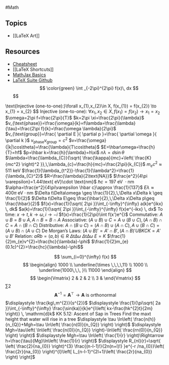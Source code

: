 #Math
## Topics
* [[LaTeX Art]]
## Resources
* [Cheatsheet](https://github.com/artisticat1/obsidian-latex-suite#cheatsheet)
* [[LaTeX Shortcuts]]
* [MathJax Basics](https://math.meta.stackexchange.com/questions/5020/mathjax-basic-tutorial-and-quick-reference)
* [LaTeX Suite Github](https://github.com/artisticat1/obsidian-latex-suite)
$$
\color{green}
\int _{-2\pi}^{2\pi} f(x)\, dx 
$$
$$

$$
$$
\text{Injective (one-to-one):}\forall x_{1},x_{2}\in X, f(x_{1}) = f(x_{2}) \to x_{1} = x_{2}
$$
$\text{Injective (one-to-one): }\forall x_{1},x_{2}\in X, f(x_{1}) = f(x_{2}) \to x_{1} = x_{2}$
$\omega=2\pi f=\frac{2\pi}{T}$
$k=2\pi \xi=\frac{2\pi}{\lambda}$
$v_{\text{phase}}=\frac{\omega}{k}=f\lambda=\frac{\lambda}{\tau}=\frac{2\pi f}{k}=\frac{\omega \lambda}{2\pi}$
$v_{\text{group}}=\frac{ \partial E }{ \partial p }=\frac{ \partial \omega }{ \partial k }$
$v_{\text{phase}}v_{\text{group}}=c^2$
$v=\frac{\omega}{|k|\cos\theta}=\frac{\lambda}{T\cos\theta}$
$E=\hbar\omega=\frac{h}{T}=hf$
$p=\hbar k=\frac{h}{\lambda}=h\xi$
$n\lambda=d\sin\theta$
$\lambda=\frac{\lambda_{C}}{\sqrt{ \frac{\kappa}{mc}+\left( \frac{K}{mc^2} \right)^2 }},\,\lambda_{c}=\frac{h}{mc}=\frac{2\pi}{k_{C}}$
$m_{e}c^2\approx 511\text{ keV}$
$\frac{1}{\lambda_{t^2}}-\frac{1}{\lambda^2}=\frac{1}{\lambda_{C}^2}$
$R=\frac{\lambda}{2\text{NA}}$
$\frac{e^2}{4\pi \varepsilon}=1.44\text{ eV}\cdot \text{nm}$
$\hbar c=197\text{ eV }\cdot \text{nm}$
$\alpha=\frac{e^2}{4\pi\varepsilon \hbar c}\approx \frac{1}{137}$
$E\lambda \approx 400\pi \text{ eV} \cdot \text{nm}$
$\Delta t\Delta\omega \geq \frac{1}{2},\,\Delta x\Delta k \geq \frac{1}{2}$
$\Delta t\Delta E\geq \frac{\hbar}{2},\,\Delta x\Delta p\geq \frac{\hbar}{2}$
$f(x)=\frac{1}{\sqrt{ 2\pi }}\int_{-\infty}^{\infty} a(k)e^{ikx} \, dk$
$a(k)=\frac{1}{\sqrt{ 2\pi }}\int_{-\infty}^{\infty} f(x)e^{-ikx} \, dx$
$\text{To time: }x\to t,\, k\to\omega,\, i\to-i$
$f(x)=\frac{1}{2\pi}\iint f(x')e^{}$
$\text{Commutative: }A\cup B=B\cup A,\,A\cap B=B\cap A$
$\text{Associative: }(A\cup B)\cup C=A\cup(B\cup C),\,(A\cap B)\cap C=A\cap(B\cap C)$
$\text{Distributive: }A\cap(B\cup C)=(A\cap B)\cup(A\cap C),\,A\cup(B\cap C)=(A\cup B)\cap(A\cup C)$
$\text{De Morgan's Laws: }(A\cup B)'=A'\cap B',\,(A\cap B)'UBKCK=A'\cup B'$
$\text{Relation: }aRb=(a,b)\in R$
$\displaystyle\Delta t\Delta \omega$
$\Delta t\Delta \omega$
$E=K$
$\frac{1}{2}m_{e}v^{2}=\frac{hc}{\lambda}-\phi$
$\frac{1}{2}m_{e}(0.1c)^{2}>\frac{hc}{\lambda}-\phi$$

$$
\sum_{i=0}^{\infty} f(x)
$$
$$
\begin{align}
1000 \\
\underline{\times \,\,\,\,11} \\
1000 \\
\underline{1000\,\,\, }\\
11000
\end{align}
$$
$$
\begin{Vmatrix}
2 & 2 & 2 \\
3 & 
\end{Vmatrix}
$$
$\displaystyle \sum 2$
$$ \mathbf{A}^{-1}=\mathbf{A}^{\top}\rightarrow \mathbf{A}\text{ is orthonormal}$$
$$ $$
$\displaystyle \frac{kg\,m^{2}}{s^{2}}$
$\displaystyle \frac{1}{\pi\sqrt{ 2a }}\int_{-\infty}^{\infty} \frac{\sin(ka)}{k}e^{i\left( kx-\frac{hk^{2}t}{2m} \right)} \, \mathrm{d}k$
KK 5.12: Ascent of Sap in Trees
Find the maxt height that water will rise in a tree
$\displaystyle \tau \ln\left( \frac{n(h)}{n_{Q}}+Mgh=\tau \ln\left( \frac{n(0)}{n_{Q}} \right) \right)$
$\displaystyle Mgh=\tau\left( \ln\left( \frac{n(0)}{n_{Q}} \right)-\ln\left( \frac{rn(0)}{n_{Q}} \right) \right)$
$\displaystyle Mgh=\tau \ln\left( \frac{1}{r} \right)\Rightarrow h=\frac{\tau}{Mg}\ln\left( \frac{1}{r} \right)$
$\displaystyle R_{nl}(r)=\sqrt{ \left( \frac{2}{na_{0}} \right)^{3} \frac{(n-l-1)!}{2n(n+l)!} }e^{-r /na_{0}}\left( \frac{2r}{na_{0}} \right)^{l}\left[ L_{n-l-1}^{2l+1}\left( \frac{2r}{na_{0}} \right) \right]$